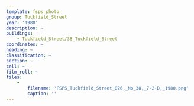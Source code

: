 ```yaml
---
template: fsps_photo
group: Tuckfield_Street
year: '1980'
description: ~
buildings:
    - Tuckfield_Street/38_Tuckfield_Street
coordinates: ~
heading: ~
classification: ~
section: ~
cell: ~
film_roll: ~
files:
    -
        filename: 'FSPS_Tuckfield_Street_026,_No_38,_7-2-D,_1980.png'
        caption: ''
---
```

